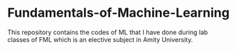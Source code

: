 # Fundamentals-of-Machine-Learning
This repository contains the codes of ML that I have done during lab classes of FML which is an elective subject in Amity University.
